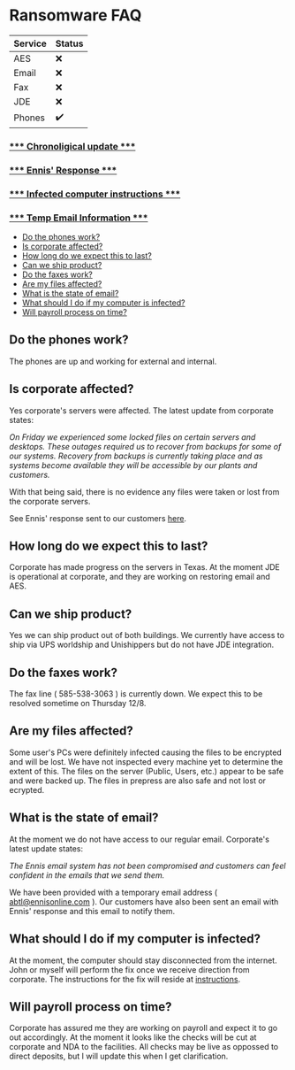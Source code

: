 # Ransomware FAQ

| **Service** | **Status** |
|-------------|------------|
| AES         |     ❌     |
| Email       |     ❌     |
| Fax         |     ❌     |
| JDE         |     ❌     |
| Phones      |     ✔️     |

### [*** Chronoligical update ***](/chronological-update/README.md)
### [*** Ennis' Response ***](/ennis-response/README.md)
### [*** Infected computer instructions ***](/infected-instructions/README.md)
### [*** Temp Email Information ***](/temp-email/README.md)

- [Do the phones work?](#do-the-phones-work)
- [Is corporate affected?](#is-corporate-affected)
- [How long do we expect this to last?](#how-long-do-we-expect-this-to-last)
- [Can we ship product?](#can-we-ship-product)
- [Do the faxes work?](#do-the-faxes-work)
- [Are my files affected?](#are-my-files-affected)
- [What is the state of email?](#what-is-the-state-of-email)
- [What should I do if my computer is infected?](#what-should-i-do-if-my-computer-is-infected)
- [Will payroll process on time?](#will-payroll-process-on-time)

## Do the phones work?
The phones are up and working for external and internal.

## Is corporate affected?
Yes corporate's servers were affected.  The latest update from corporate states:

*On Friday we experienced some locked files on certain servers and desktops.  These outages required us to recover from backups for some of our systems.  Recovery from backups is currently taking place and as systems become available they will be accessible by our plants and customers.*

With that being said, there is no evidence any files were taken or lost from the corporate servers.

See Ennis' response sent to our customers [here](/ennis-response/README.md).

## How long do we expect this to last?
Corporate has made progress on the servers in Texas.  At the moment JDE is operational at corporate, and they are working on restoring email and AES.

## Can we ship product?
Yes we can ship product out of both buildings.  We currently have access to ship via UPS worldship and Unishippers but do not have JDE integration.

## Do the faxes work?
The fax line ( 585-538-3063 ) is currently down. We expect this to be resolved sometime on Thursday 12/8.

## Are my files affected?
Some user's PCs were definitely infected causing the files to be encrypted and will be lost.  We have not inspected every machine yet to determine the extent of this.  The files on the server (Public, Users, etc.) appear to be safe and were backed up.  The files in prepress are also safe and not lost or ecrypted.

## What is the state of email?
At the moment we do not have access to our regular email.  Corporate's latest update states:

*The Ennis email system has not been compromised and customers can feel confident in the emails that we send them.*

We have been provided with a temporary email address ( [abtl@ennisonline.com](mailto:abtl@ennisonline.com) ).  Our customers have also been sent an email with Ennis' response and this email to notify them.

## What should I do if my computer is infected?
At the moment, the computer should stay disconnected from the internet.  John or myself will perform the fix once we receive direction from corporate.  The instructions for the fix will reside at [instructions](/infected-instructions/README.md).

## Will payroll process on time?
Corporate has assured me they are working on payroll and expect it to go out accordingly.  At the moment it looks like the checks will be cut at corporate and NDA to the facilities.  All checks may be live as oppossed to direct deposits, but I will update this when I get clarification.
